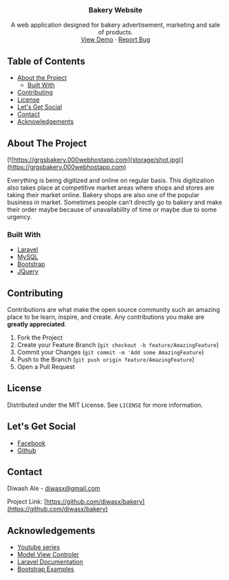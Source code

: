 <br />
  <h3 align="center">Bakery Website</h3>

  <p align="center">
    A web application designed for bakery advertisement, marketing and sale of products.
    <br />
    <a target="_blank" href="https://grgsbakery.000webhostapp.com">View Demo</a>
    ·
    <a href="https://github.com/diwasx/bakery/issues">Report Bug</a>
  </p>
</p>



<!-- TABLE OF CONTENTS -->
## Table of Contents

* [About the Project](#about-the-project)
  * [Built With](#built-with)
* [Contributing](#contributing)
* [License](#license)
* [Let's Get Social](#lets-get-social)
* [Contact](#contact)
* [Acknowledgements](#acknowledgements)



<!-- ABOUT THE PROJECT -->
## About The Project

[![https://grgsbakery.000webhostapp.com](storage/shot.jpg)](https://grgsbakery.000webhostapp.com)

Everything is being digitized and online on regular basis. This digitization also takes place at competitive market areas where shops and stores are taking their market online. Bakery shops are also one of the popular business in market. Sometimes people can’t directly go to bakery and make their order maybe because of unavailability of time or maybe due to some urgency.

### Built With

* [Laravel](https://laravel.com/)
* [MySQL](https://www.mysql.com/)
* [Bootstrap](https://getbootstrap.com)
* [JQuery](https://jquery.com)



<!-- CONTRIBUTING -->
## Contributing

Contributions are what make the open source community such an amazing place to be learn, inspire, and create. Any contributions you make are **greatly appreciated**.

1. Fork the Project
2. Create your Feature Branch (`git checkout -b feature/AmazingFeature`)
3. Commit your Changes (`git commit -m 'Add some AmazingFeature`)
4. Push to the Branch (`git push origin feature/AmazingFeature`)
5. Open a Pull Request



<!-- LICENSE -->
## License

Distributed under the MIT License. See `LICENSE` for more information.



<!-- LET'S GET SOCIAL -->
## Let's Get Social

* [Facebook](https://facebook.com/diwas.ale)
* [Github](https://github.com/diwasx)


<!-- CONTACT -->
## Contact

Diwash Ale - diwasx@gmail.com

Project Link: [https://github.com/diwasx/bakery](https://github.com/diwasx/bakery)


<!-- ACKNOWLEDGEMENTS -->
## Acknowledgements
* [Youtube series](https://www.youtube.com/playlist?list=PLillGF-RfqbYhQsN5WMXy6VsDMKGadrJ- )
* [Model View Controler](https://en.wikipedia.org/wiki/Model-view-controller)
* [Laravel Documentation](https://laravel.com/docs/5.8/)
* [Bootstrap Examples](https://getbootstrap.com/docs/4.0/examples/)

